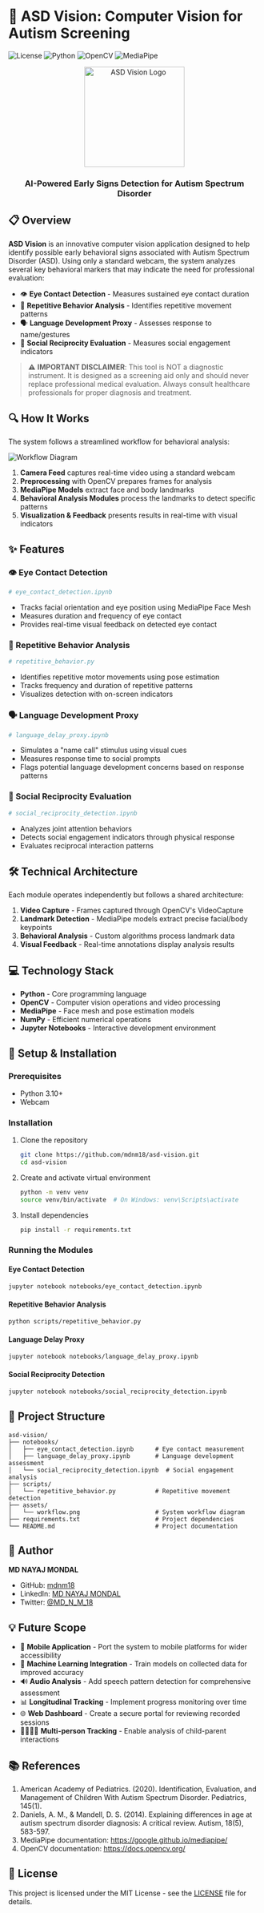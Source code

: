# 🧩 ASD Vision: Computer Vision for Autism Screening

![License](https://img.shields.io/badge/license-MIT-blue)
![Python](https://img.shields.io/badge/python-3.10%2B-brightgreen)
![OpenCV](https://img.shields.io/badge/opencv-4.7.0-orange)
![MediaPipe](https://img.shields.io/badge/mediapipe-0.10.0-red)

<div align="center">
  <img src="assets/logo_placeholder.png" alt="ASD Vision Logo" width="200"/>
  <h3>AI-Powered Early Signs Detection for Autism Spectrum Disorder</h3>
</div>

## 📋 Overview

**ASD Vision** is an innovative computer vision application designed to help identify possible early behavioral signs associated with Autism Spectrum Disorder (ASD). Using only a standard webcam, the system analyzes several key behavioral markers that may indicate the need for professional evaluation:

- 👁️ **Eye Contact Detection** - Measures sustained eye contact duration
- 🔄 **Repetitive Behavior Analysis** - Identifies repetitive movement patterns
- 🗣️ **Language Development Proxy** - Assesses response to name/gestures
- 🤝 **Social Reciprocity Evaluation** - Measures social engagement indicators

> ⚠️ **IMPORTANT DISCLAIMER**: This tool is NOT a diagnostic instrument. It is designed as a screening aid only and should never replace professional medical evaluation. Always consult healthcare professionals for proper diagnosis and treatment.

## 🔍 How It Works

The system follows a streamlined workflow for behavioral analysis:

![Workflow Diagram](assets/workflow.png)

1. **Camera Feed** captures real-time video using a standard webcam
2. **Preprocessing** with OpenCV prepares frames for analysis
3. **MediaPipe Models** extract face and body landmarks
4. **Behavioral Analysis Modules** process the landmarks to detect specific patterns
5. **Visualization & Feedback** presents results in real-time with visual indicators

## ✨ Features

### 👁️ Eye Contact Detection
```python
# eye_contact_detection.ipynb
```
- Tracks facial orientation and eye position using MediaPipe Face Mesh
- Measures duration and frequency of eye contact
- Provides real-time visual feedback on detected eye contact

### 🔄 Repetitive Behavior Analysis
```python
# repetitive_behavior.py
```
- Identifies repetitive motor movements using pose estimation
- Tracks frequency and duration of repetitive patterns
- Visualizes detection with on-screen indicators

### 🗣️ Language Development Proxy
```python
# language_delay_proxy.ipynb
```
- Simulates a "name call" stimulus using visual cues
- Measures response time to social prompts
- Flags potential language development concerns based on response patterns

### 🤝 Social Reciprocity Evaluation
```python
# social_reciprocity_detection.ipynb
```
- Analyzes joint attention behaviors
- Detects social engagement indicators through physical response
- Evaluates reciprocal interaction patterns

## 🛠️ Technical Architecture

Each module operates independently but follows a shared architecture:

1. **Video Capture** - Frames captured through OpenCV's VideoCapture
2. **Landmark Detection** - MediaPipe models extract precise facial/body keypoints
3. **Behavioral Analysis** - Custom algorithms process landmark data
4. **Visual Feedback** - Real-time annotations display analysis results

## 💻 Technology Stack

- **Python** - Core programming language
- **OpenCV** - Computer vision operations and video processing
- **MediaPipe** - Face mesh and pose estimation models
- **NumPy** - Efficient numerical operations
- **Jupyter Notebooks** - Interactive development environment

## 🚀 Setup & Installation

### Prerequisites
- Python 3.10+
- Webcam

### Installation

1. Clone the repository
   ```bash
   git clone https://github.com/mdnm18/asd-vision.git
   cd asd-vision
   ```

2. Create and activate virtual environment
   ```bash
   python -m venv venv
   source venv/bin/activate  # On Windows: venv\Scripts\activate
   ```

3. Install dependencies
   ```bash
   pip install -r requirements.txt
   ```

### Running the Modules

#### Eye Contact Detection
```bash
jupyter notebook notebooks/eye_contact_detection.ipynb
```

#### Repetitive Behavior Analysis
```bash
python scripts/repetitive_behavior.py
```

#### Language Delay Proxy
```bash
jupyter notebook notebooks/language_delay_proxy.ipynb
```

#### Social Reciprocity Detection
```bash
jupyter notebook notebooks/social_reciprocity_detection.ipynb
```

## 📂 Project Structure

```
asd-vision/
├── notebooks/
│   ├── eye_contact_detection.ipynb      # Eye contact measurement
│   ├── language_delay_proxy.ipynb       # Language development assessment
│   └── social_reciprocity_detection.ipynb  # Social engagement analysis
├── scripts/
│   └── repetitive_behavior.py           # Repetitive movement detection
├── assets/
│   └── workflow.png                     # System workflow diagram
├── requirements.txt                     # Project dependencies
└── README.md                            # Project documentation
```

## 👤 Author

**MD NAYAJ MONDAL**
- GitHub: [mdnm18](https://github.com/mdnm18)
- LinkedIn: [MD NAYAJ MONDAL](https://www.linkedin.com/in/md-nayaj-mondal)
- Twitter: [@MD_N_M_18](https://x.com/MD_N_M_18)

## 💡 Future Scope

- 📱 **Mobile Application** - Port the system to mobile platforms for wider accessibility
- 🧠 **Machine Learning Integration** - Train models on collected data for improved accuracy
- 🔊 **Audio Analysis** - Add speech pattern detection for comprehensive assessment
- 📊 **Longitudinal Tracking** - Implement progress monitoring over time
- 🌐 **Web Dashboard** - Create a secure portal for reviewing recorded sessions
- 👨‍👩‍👧‍👦 **Multi-person Tracking** - Enable analysis of child-parent interactions

## 📚 References

1. American Academy of Pediatrics. (2020). Identification, Evaluation, and Management of Children With Autism Spectrum Disorder. Pediatrics, 145(1).
2. Daniels, A. M., & Mandell, D. S. (2014). Explaining differences in age at autism spectrum disorder diagnosis: A critical review. Autism, 18(5), 583-597.
3. MediaPipe documentation: https://google.github.io/mediapipe/
4. OpenCV documentation: https://docs.opencv.org/

## 📄 License

This project is licensed under the MIT License - see the [LICENSE](LICENSE) file for details.
